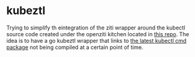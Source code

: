 # kubeztl

Trying to simplify th eintegration of the ziti wrapper around the kubectl source code created under the openziti kitchen located 
in [this repo](https://github.com/openziti-test-kitchen/kubectl). The idea is to have a go kubeztl wrapper that links to 
[the latest kubectl cmd package](https://pkg.go.dev/k8s.io/kubectl/pkg/cmd) not being compiled at a certain point of time. 
